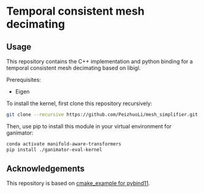 # Temporal consistent mesh decimating 

## Usage

This repository contains the C++ implementation and python binding for a temporal consistent mesh decimating based on libigl. 

Prerequisites:

- Eigen

To install the kernel, first clone this repository recursively:


```bash
git clone --recursive https://github.com/PeizhuoLi/mesh_simplifier.git
```

Then, use pip to install this module in your virtual environment for ganimator:

```bash
conda activate manifold-aware-transformers
pip install ./ganimator-eval-kernel
```

## Acknowledgements

This repository is based on [cmake_example for pybind11](https://github.com/pybind/cmake_example).
